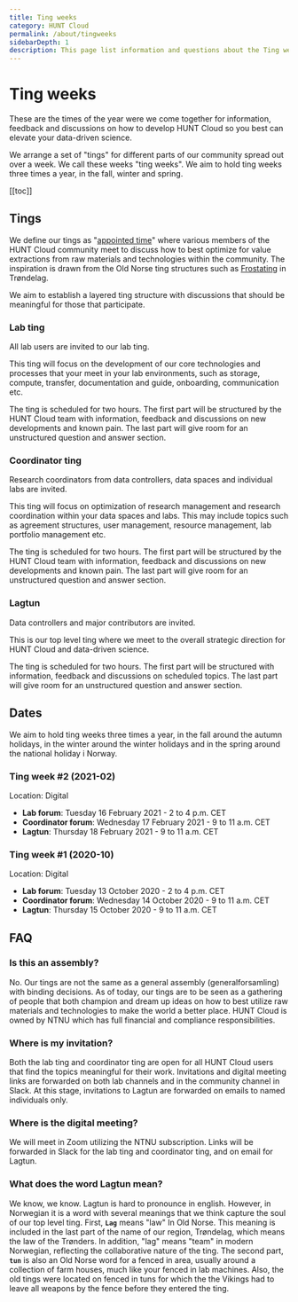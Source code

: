 ```yaml
---
title: Ting weeks
category: HUNT Cloud
permalink: /about/tingweeks
sidebarDepth: 1
description: This page list information and questions about the Ting weeks.
---
```


# Ting weeks

These are the times of the year were we come together for information, feedback and discussions on how to develop HUNT Cloud so you best can elevate your data-driven science. 

We arrange a set of "tings" for different parts of our community spread out over a week. We call these weeks "ting weeks". We aim to hold ting weeks three times a year, in the fall, winter and spring.

[[toc]]

## Tings

We define our tings as "[appointed time](https://en.wikipedia.org/wiki/Thing_(assembly)#Etymology)" where various members of the HUNT Cloud community meet to discuss how to best optimize for value extractions from raw materials and technologies within the community. The inspiration is drawn from the Old Norse ting structures such as [Frostating](https://en.wikipedia.org/wiki/Frostating) in Trøndelag.

We aim to establish a layered ting structure with discussions that should be meaningful for those that participate.

### Lab ting

All lab users are invited to our lab ting.

This ting will focus on the development of our core technologies and processes that your meet in your lab environments, such as storage, compute, transfer, documentation and guide, onboarding, communication etc.

The ting is scheduled for two hours. The first part will be structured by the HUNT Cloud team with information, feedback and discussions on new developments and known pain. The last part will give room for an unstructured question and answer section.

### Coordinator ting

Research coordinators from data controllers, data spaces and individual labs are invited.

This ting will focus on optimization of research management and research coordination within your data spaces and labs. This may include topics such as agreement structures, user management, resource management, lab portfolio management etc.

The ting is scheduled for two hours. The first part will be structured by the HUNT Cloud team with information, feedback and discussions on new developments and known pain. The last part will give room for an unstructured question and answer section.

### Lagtun

Data controllers and major contributors are invited.

This is our top level ting where we meet to the overall strategic direction for HUNT Cloud and data-driven science.

The ting is scheduled for two hours. The first part will be structured with information, feedback and discussions on scheduled topics. The last part will give room for an unstructured question and answer section.


## Dates

We aim to hold ting weeks three times a year, in the fall around the autumn holidays, in the winter around the winter holidays and in the spring around the national holiday i Norway.

### Ting week #2 (2021-02)

Location: Digital

- **Lab forum**: Tuesday 16 February 2021 -  2 to 4 p.m. CET
- **Coordinator forum**: Wednesday 17 February 2021 - 9 to 11 a.m. CET
- **Lagtun**: Thursday 18 February 2021 - 9 to 11 a.m. CET

### Ting week #1 (2020-10)

Location: Digital

- **Lab forum**: Tuesday 13 October 2020 - 2 to 4 p.m. CET
- **Coordinator forum**: Wednesday 14 October 2020 - 9 to 11 a.m. CET
- **Lagtun**: Thursday 15 October 2020 - 9 to 11 a.m. CET

## FAQ

### Is this an assembly? 

No. Our tings are not the same as a general assembly (generalforsamling) with binding decisions. As of today, our tings are to be seen as a gathering of people that both champion and dream up ideas on how to best utilize raw materials and technologies to make the world a better place. HUNT Cloud is owned by NTNU which has full financial and compliance responsibilities.

### Where is my invitation? 

Both the lab ting and coordinator ting are open for all HUNT Cloud users that find the topics meaningful for their work. Invitations and digital meeting links are forwarded on both lab channels and in the community channel in Slack. At this stage, invitations to Lagtun are forwarded on emails to named individuals only.

### Where is the digital meeting? 

We will meet in Zoom utilizing the NTNU subscription. Links will be forwarded in Slack for the lab ting and coordinator ting, and on email for Lagtun.

### What does the word Lagtun mean? 

We know, we know. Lagtun is hard to pronounce in english. However, in Norwegian it is a word with several meanings that we think capture the soul of our top level ting. First, **`Lag`** means "law" In Old Norse. This meaning is included in the last part of the name of our region, Trøndelag, which means the law of the Trønders. In addition, "lag" means "team" in modern Norwegian, reflecting the collaborative nature of the ting. The second part, **`tun`** is also an Old Norse word for a fenced in area, usually around a collection of farm houses, much like your fenced in lab machines. Also, the old tings were located on fenced in tuns for which the the Vikings had to leave all weapons by the fence before they entered the ting.







